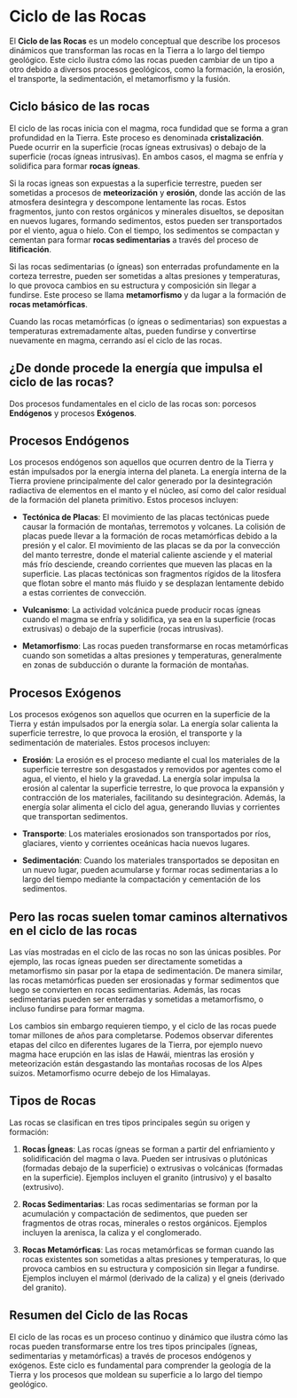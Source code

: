 # Ciclo de las Rocas

El **Ciclo de las Rocas** es un modelo conceptual que describe los procesos dinámicos que transforman las rocas en la Tierra a lo largo del tiempo geológico. Este ciclo ilustra cómo las rocas pueden cambiar de un tipo a otro debido a diversos procesos geológicos, como la formación, la erosión, el transporte, la sedimentación, el metamorfismo y la fusión.

## Ciclo básico de las rocas

El ciclo de las rocas inicia con el magma, roca fundidad que se forma a gran profundidad en la Tierra. Este proceso es denominada **cristalización**. Puede ocurrir en la superficie (rocas ígneas extrusivas) o debajo de la superficie (rocas ígneas intrusivas). En ambos casos, el magma se enfría y solidifica para formar **rocas ígneas**.

Si la rocas igneas son expuestas a la superficie terrestre, pueden ser sometidas a procesos de **meteorización** y **erosión**, donde las acción de las atmosfera desintegra y descompone lentamente las rocas. Estos fragmentos, junto con restos orgánicos y minerales disueltos, se depositan en nuevos lugares, formando sedimentos, estos pueden ser transportados por el viento, agua o hielo. Con el tiempo, los sedimentos se compactan y cementan para formar **rocas sedimentarias** a través del proceso de **litificación**.

Si las rocas sedimentarias (o ígneas) son enterradas profundamente en la corteza terrestre, pueden ser sometidas a altas presiones y temperaturas, lo que provoca cambios en su estructura y composición sin llegar a fundirse. Este proceso se llama **metamorfismo** y da lugar a la formación de **rocas metamórficas**.

Cuando las rocas metamórficas (o ígneas o sedimentarias) son expuestas a temperaturas extremadamente altas, pueden fundirse y convertirse nuevamente en magma, cerrando así el ciclo de las rocas.


## ¿De donde procede la energía que impulsa el ciclo de las rocas?

Dos procesos fundamentales en el ciclo de las rocas son: porcesos **Endógenos** y procesos **Exógenos**.

## Procesos Endógenos

Los procesos endógenos son aquellos que ocurren dentro de la Tierra y están impulsados por la energía interna del planeta. La energía interna de la Tierra proviene principalmente del calor generado por la desintegración radiactiva de elementos en el manto y el núcleo, así como del calor residual de la formación del planeta primitivo. Estos procesos incluyen:

- **Tectónica de Placas**: El movimiento de las placas tectónicas puede causar la formación de montañas, terremotos y volcanes. La colisión de placas puede llevar a la formación de rocas metamórficas debido a la presión y el calor. El movimiento de las placas se da por la convección del manto terrestre, donde el material caliente asciende y el material más frío desciende, creando corrientes que mueven las placas en la superficie. Las placas tectónicas son fragmentos rígidos de la litosfera que flotan sobre el manto más fluido y se desplazan lentamente debido a estas corrientes de convección.
  
- **Vulcanismo**: La actividad volcánica puede producir rocas ígneas cuando el magma se enfría y solidifica, ya sea en la superficie (rocas extrusivas) o debajo de la superficie (rocas intrusivas).

- **Metamorfismo**: Las rocas pueden transformarse en rocas metamórficas cuando son sometidas a altas presiones y temperaturas, generalmente en zonas de subducción o durante la formación de montañas.

## Procesos Exógenos

Los procesos exógenos son aquellos que ocurren en la superficie de la Tierra y están impulsados por la energía solar. La energía solar calienta la superficie terrestre, lo que provoca la erosión, el transporte y la sedimentación de materiales. Estos procesos incluyen:

- **Erosión**: La erosión es el proceso mediante el cual los materiales de la superficie terrestre son desgastados y removidos por agentes como el agua, el viento, el hielo y la gravedad. La energía solar impulsa la erosión al calentar la superficie terrestre, lo que provoca la expansión y contracción de los materiales, facilitando su desintegración. Además, la energía solar alimenta el ciclo del agua, generando lluvias y corrientes que transportan sedimentos.

- **Transporte**: Los materiales erosionados son transportados por ríos, glaciares, viento y corrientes oceánicas hacia nuevos lugares.

- **Sedimentación**: Cuando los materiales transportados se depositan en un nuevo lugar, pueden acumularse y formar rocas sedimentarias a lo largo del tiempo mediante la compactación y cementación de los sedimentos.

## Pero las rocas suelen tomar caminos alternativos en el ciclo de las rocas

Las vías mostradas en el ciclo de las rocas no son las únicas posibles. Por ejemplo, las rocas ígneas pueden ser directamente sometidas a metamorfismo sin pasar por la etapa de sedimentación. De manera similar, las rocas metamórficas pueden ser erosionadas y formar sedimentos que luego se convierten en rocas sedimentarias. Además, las rocas sedimentarias pueden ser enterradas y sometidas a metamorfismo, o incluso fundirse para formar magma.

Los cambios sin embargo requieren tiempo, y el ciclo de las rocas puede tomar millones de años para completarse. Podemos observar diferentes etapas del cilco en diferentes lugares de la Tierra, por ejemplo nuevo magma hace erupción en las islas de Hawái, mientras las erosión y meteorización están desgastando las montañas rocosas de los Alpes suizos. Metamorfismo ocurre debejo de los Himalayas.

## Tipos de Rocas


Las rocas se clasifican en tres tipos principales según su origen y formación:

1. **Rocas Ígneas**: Las rocas ígneas se forman a partir del enfriamiento y solidificación del magma o lava. Pueden ser intrusivas o plutónicas (formadas debajo de la superficie) o extrusivas o volcánicas (formadas en la superficie). Ejemplos incluyen el granito (intrusivo) y el basalto (extrusivo).

2. **Rocas Sedimentarias**: Las rocas sedimentarias se forman por la acumulación y compactación de sedimentos, que pueden ser fragmentos de otras rocas, minerales o restos orgánicos. Ejemplos incluyen la arenisca, la caliza y el conglomerado.  

3. **Rocas Metamórficas**: Las rocas metamórficas se forman cuando las rocas existentes son sometidas a altas presiones y temperaturas, lo que provoca cambios en su estructura y composición sin llegar a fundirse. Ejemplos incluyen el mármol (derivado de la caliza) y el gneis (derivado del granito).

## Resumen del Ciclo de las Rocas

El ciclo de las rocas es un proceso continuo y dinámico que ilustra cómo las rocas pueden transformarse entre los tres tipos principales (ígneas, sedimentarias y metamórficas) a través de procesos endógenos y exógenos. Este ciclo es fundamental para comprender la geología de la Tierra y los procesos que moldean su superficie a lo largo del tiempo geológico.

